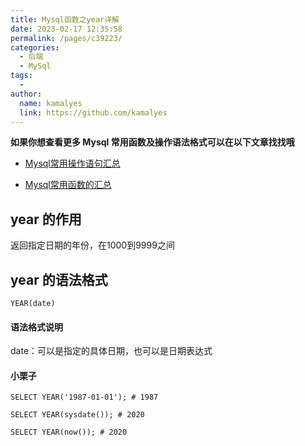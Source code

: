 ```yaml
---
title: Mysql函数之year详解
date: 2023-02-17 12:35:58
permalink: /pages/c39223/
categories:
  - 后端
  - MySql
tags:
  - 
author: 
  name: kamalyes
  link: https://github.com/kamalyes
---
```

**如果你想查看更多 Mysql 常用函数及操作语法格式可以在以下文章找找哦**

- [Mysql常用操作语句汇总](./59.Mysql常用操作语句汇总.md)

- [Mysql常用函数的汇总](./01.Mysql常用函数汇总.md)

year 的作用
--------

返回指定日期的年份，在1000到9999之间

year 的语法格式
----------

```
YEAR(date)
```

#### 语法格式说明

date：可以是指定的具体日期，也可以是日期表达式

#### 小栗子

```
SELECT YEAR('1987-01-01'); # 1987

SELECT YEAR(sysdate()); # 2020

SELECT YEAR(now()); # 2020
```
